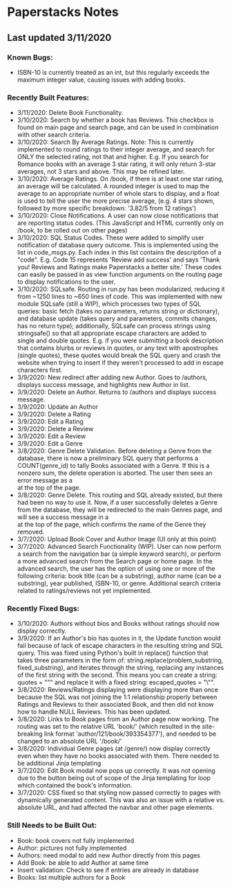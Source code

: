 # Paperstacks Notes
## Last updated 3/11/2020

### Known Bugs:
- ISBN-10 is currently treated as an int, but this regularly exceeds the maximum integer value, causing issues with adding books.

### Recently Built Features:
- 3/11/2020: Delete Book Functionality.
- 3/10/2020: Search by whether a book has Reviews. This checkbox is found on main page and search page, and can be used in combination with other search criteria.
- 3/10/2020: Search By Average Ratings. Note: This is currently implemented to round ratings to their integer average, and search for ONLY the selected rating, not that and higher. E.g. If you search for Romance books with an average 3 star rating, it will only return 3-star averages, not 3 stars and above. This may be refined later.
- 3/10/2020: Average Ratings. On /book, if there is at least one star rating, an average will be calculated. A rounded integer is used to map the average to an appropriate number of whole stars to display, and a float is used to tell the user the more precise average, (e.g. 4 stars shown, followed by more specific breakdown: '3.82/5 from 12 ratings')
- 3/10/2020: Close Notifications. A user can now close notifications that are reporting status codes. (This JavaScript and HTML currently only on /book, to be rolled out on other pages)
- 3/10/2020: SQL Status Codes. These were added to simplify user notification of database query outcome. This is implemented using the list in code_msgs.py. Each index in this list contains the description of a "code". E.g. Code 15 represents 'Review add success' and says 'Thank you! Reviews and Ratings make Paperstacks a better site.' These codes can easily be passed in as view function arguments on the routing page to display notifications to the user.
- 3/10/2020: SQLsafe. Routing in run.py has been modularized, reducing it from ~1250 lines to ~650 lines of code. This was implemented with new module SQLsafe (still a WIP), which processes two types of SQL queries: basic fetch (takes no parameters, returns string or dictionary), and database update (takes query and parameters, commits changes, has no return type); additionally, SQLsafe can process strings using stringsafe() so that all appropriate escape characters are added to single and double quotes. E.g. if you were submitting a book description that contains blurbs or reviews in quotes, or any text with apostrophes (single quotes), these quotes would break the SQL query and crash the website when trying to insert if they weren't processed to add in escape characters first.
- 3/9/2020: New redirect after adding new Author. Goes to /authors, displays success message, and highlights new Author in list.
- 3/9/2020: Delete an Author. Returns to /authors and displays success message.
- 3/9/2020: Update an Author
- 3/9/2020: Delete a Rating
- 3/9/2020: Edit a Rating
- 3/9/2020: Delete a Review
- 3/9/2020: Edit a Review
- 3/9/2020: Edit a Genre
- 3/8/2020: Genre Delete Validation. Before deleting a Genre from the database, there is now a preliminary SQL query that performs a COUNT(genre_id) to tally Books associated with a Genre. If this is a nonzero sum, the delete operation is aborted. The user then sees an error message as a <div> at the top of the page.
- 3/8/2020: Genre Delete. This routing and SQL already existed, but there had been no way to use it. Now, if a user successfully deletes a Genre from the database, they will be redirected to the main Genres page, and will see a success message in a <div> at the top of the page, which confirms the name of the Genre they removed.
- 3/7/2020: Upload Book Cover and Author Image (UI only at this point)
- 3/7/2020: Advanced Search Functionality (WIP). User can now perform a search from the navigation bar (a simple keyword search), or perform a more advanced search from the Search page or home page. In the advanced search, the user has the option of using one or more of the following criteria: book title (can be a substring), author name (can be a substring), year published, ISBN-10, or genre. Additional search criteria related to ratings/reviews not yet implemented.

### Recently Fixed Bugs:
- 3/10/2020: Authors without bios and Books without ratings should now display correctly.
- 3/9/2020: If an Author's bio has quotes in it, the Update function would fail because of lack of escape characters in the resulting string and SQL query. This was fixed using Python's built in replace() function that takes three parameters in the form of: string.replace(problem_substring, fixed_substring), and iterates through the string, replacing any instances of the first string with the second. This means you can create a string: quotes = "\"" and replace it with a fixed string: escaped_quotes = "\\\"".
- 3/8/2020: Reviews/Ratings displaying were displaying more than once because the SQL was not joining the 1:1 relationship properly between Ratings and Reviews to their associated Book, and then did not know how to handle NULL Reviews. This has been updated.
- 3/8/2020: Links to Book pages from an Author page now working. The routing was set to the relative URL 'book/<isbn>' (which resulted in the site-breaking link format 'author/121/book/393354377'), and needed to be changed to an absolute URL '/book/<isbn>'
- 3/8/2020: Individual Genre pages (at /genre/<id>) now display correctly even when they have no books associated with them. There needed to be additional Jinja templating
- 3/7/2020: Edit Book modal now pops up correctly. It was not opening due to the button being out of scope of the Jinja templating for loop which contained the book's information.
- 3/7/2020: CSS fixed so that styling now passed correctly to pages with dynamically generated content. This was also an issue with a relative vs. absolute URL, and had affected the navbar and other page elements.

### Still Needs to be Built Out:
- Book: book covers not fully implemented
- Author: pictures not fully implemented
- Authors: need modal to add new Author directly from this pages
- Add Book: be able to add Author at same time
- Insert validation: Check to see if entries are already in database
- Books: list multiple authors for a Book
